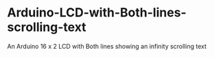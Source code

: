 # Arduino-LCD-with-Both-lines-scrolling-text
An Arduino 16 x 2 LCD with Both lines showing an infinity scrolling text
